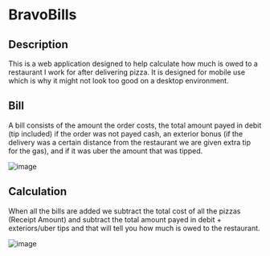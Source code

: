 # BravoBills
 
## Description
This is a web application designed to help calculate how much is owed to a restaurant I work for after delivering pizza. It is designed for mobile use which is why it might not look too good on a desktop environment.

## Bill
A bill consists of the amount the order costs, the total amount payed in debit (tip included) if the order was not payed cash, an exterior bonus (if the delivery was a certain distance from the restaurant we are given extra tip for the gas), and if it was uber the amount that was tipped.

![image](https://github.com/kbaggott1/BravoBills/assets/93663166/526bc900-da0b-431d-98e9-769d9c28b5e6)


## Calculation
When all the bills are added we subtract the total cost of all the pizzas (Receipt Amount) and subtract the total amount payed in debit + exteriors/uber tips and that will tell you how much is owed to the restaurant.

![image](https://github.com/kbaggott1/BravoBills/assets/93663166/2c3a9cd7-ed1b-4afa-a79a-04a95cfefb91)

